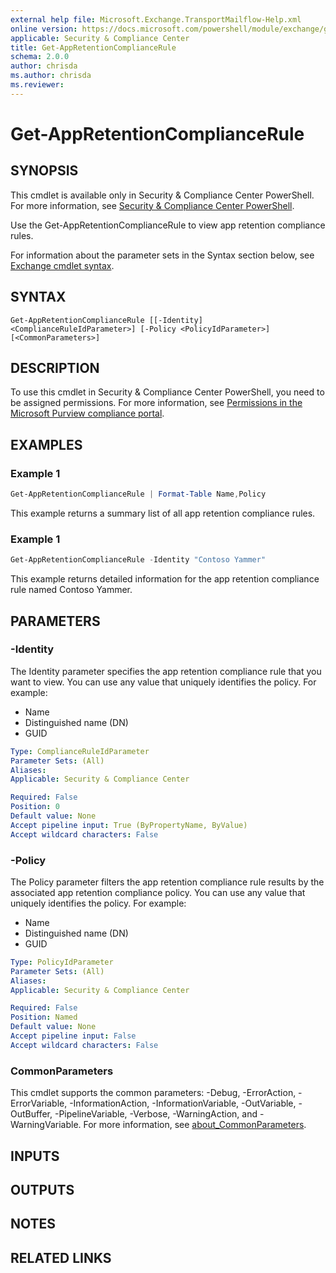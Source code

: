 ```yaml
---
external help file: Microsoft.Exchange.TransportMailflow-Help.xml
online version: https://docs.microsoft.com/powershell/module/exchange/get-appretentioncompliancerule
applicable: Security & Compliance Center
title: Get-AppRetentionComplianceRule
schema: 2.0.0
author: chrisda
ms.author: chrisda
ms.reviewer:
---
```


# Get-AppRetentionComplianceRule

## SYNOPSIS
This cmdlet is available only in Security & Compliance Center PowerShell. For more information, see [Security & Compliance Center PowerShell](https://docs.microsoft.com/powershell/exchange/scc-powershell).

Use the Get-AppRetentionComplianceRule to view app retention compliance rules.

For information about the parameter sets in the Syntax section below, see [Exchange cmdlet syntax](https://docs.microsoft.com/powershell/exchange/exchange-cmdlet-syntax).

## SYNTAX

```
Get-AppRetentionComplianceRule [[-Identity] <ComplianceRuleIdParameter>] [-Policy <PolicyIdParameter>] [<CommonParameters>]
```

## DESCRIPTION
To use this cmdlet in Security & Compliance Center PowerShell, you need to be assigned permissions. For more information, see [Permissions in the Microsoft Purview compliance portal](https://docs.microsoft.com/microsoft-365/compliance/microsoft-365-compliance-center-permissions).

## EXAMPLES

### Example 1
```powershell
Get-AppRetentionComplianceRule | Format-Table Name,Policy
```

This example returns a summary list of all app retention compliance rules.

### Example 1
```powershell
Get-AppRetentionComplianceRule -Identity "Contoso Yammer"
```

This example returns detailed information for the app retention compliance rule named Contoso Yammer.

## PARAMETERS

### -Identity
The Identity parameter specifies the app retention compliance rule that you want to view. You can use any value that uniquely identifies the policy. For example:

- Name
- Distinguished name (DN)
- GUID

```yaml
Type: ComplianceRuleIdParameter
Parameter Sets: (All)
Aliases:
Applicable: Security & Compliance Center

Required: False
Position: 0
Default value: None
Accept pipeline input: True (ByPropertyName, ByValue)
Accept wildcard characters: False
```

### -Policy
The Policy parameter filters the app retention compliance rule results by the associated app retention compliance policy. You can use any value that uniquely identifies the policy. For example:

- Name
- Distinguished name (DN)
- GUID

```yaml
Type: PolicyIdParameter
Parameter Sets: (All)
Aliases:
Applicable: Security & Compliance Center

Required: False
Position: Named
Default value: None
Accept pipeline input: False
Accept wildcard characters: False
```

### CommonParameters
This cmdlet supports the common parameters: -Debug, -ErrorAction, -ErrorVariable, -InformationAction, -InformationVariable, -OutVariable, -OutBuffer, -PipelineVariable, -Verbose, -WarningAction, and -WarningVariable. For more information, see [about_CommonParameters](https://go.microsoft.com/fwlink/p/?LinkID=113216).

## INPUTS

###  

## OUTPUTS

###  

## NOTES

## RELATED LINKS
